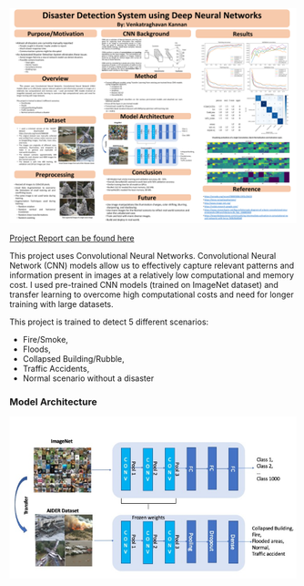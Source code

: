 ![poster](poster.PNG)

[Project Report can be found here](report.pdf)


This project uses Convolutional Neural Networks. Convolutional Neural Network (CNN) models allow us to effectively capture relevant patterns and information present in images at a relatively low computational and memory cost. I used pre-trained CNN models (trained on ImageNet dataset) and transfer learning to overcome high computational costs and need for longer training with large datasets.  

This project is trained to detect 5 different scenarios: 
* Fire/Smoke,
* Floods,
* Collapsed Building/Rubble,
* Traffic Accidents,
* Normal scenario without a disaster

   
### Model Architecture
    
![model](/images/model.jpeg)









